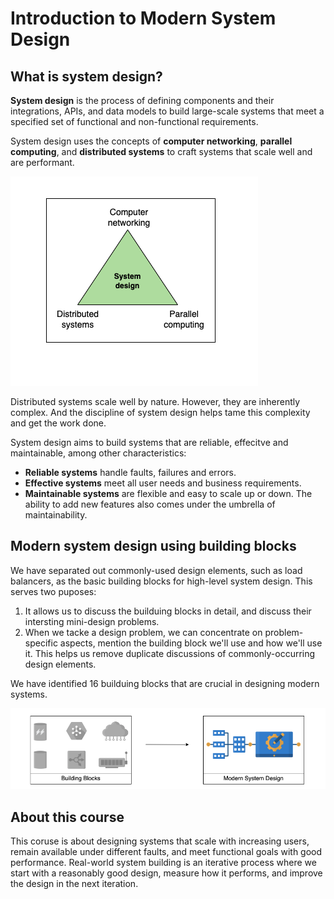 # Introduction to Modern System Design

## What is system design?

**System design** is the process of defining components and their integrations, APIs, and data models to build large-scale systems that meet a specified set of functional and non-functional requirements.

System design uses the concepts of **computer networking**, **parallel computing**, and **distributed systems** to craft systems that scale well and are performant. 

![](2024-07-24-09-03-17.png)

Distributed systems scale well by nature. However, they are inherently complex. And the discipline of system design helps tame this complexity and get the work done.

System design aims to build systems that are reliable, effecitve and maintainable, among other characteristics:

- **Reliable systems** handle faults, failures and errors.
- **Effective systems** meet all user needs and business requirements.
- **Maintainable systems** are flexible and easy to scale up or down. The ability to add new features also comes under the umbrella of maintainability.

## Modern system design using building blocks

We have separated out commonly-used design elements, such as load balancers, as the basic building blocks for high-level system design. This serves two puposes:

1. It allows us to discuss the builduing blocks in detail, and discuss their intersting mini-design problems.
2. When we tacke a design problem, we can concentrate on problem-specific aspects, mention the building block we'll use and how we'll use it. This helps us remove duplicate discussions of commonly-occurring design elements.

We have identified 16 builduing blocks that are crucial in designing modern systems.

![](2024-07-24-09-03-02.png)

## About this course

This coruse is about designing systems that scale with increasing users, remain available under different faults, and meet functional goals with good performance. Real-world system building is an iterative process where we start with a reasonably good design, measure how it performs, and improve the design in the next iteration.